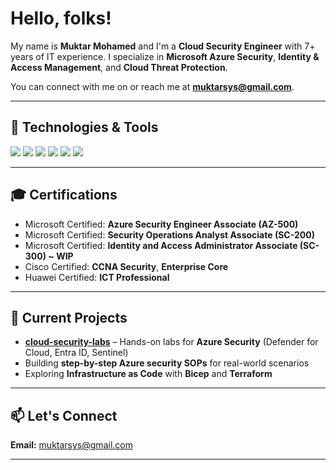 # Hello, folks!&#x20;

My name is **Muktar Mohamed** and I'm a **Cloud Security Engineer** with 7+ years of IT experience.
I specialize in **Microsoft Azure Security**, **Identity & Access Management**, and **Cloud Threat Protection**.

You can connect with me on  or reach me at **[muktarsys@gmail.com](mailto:muktarsys@gmail.com)**.

---

## 🔧 Technologies & Tools

![](https://img.shields.io/badge/Cloud-Microsoft_Azure-informational?style=flat\&logo=microsoftazure\&logoColor=white\&color=2bbc8a)
![](https://img.shields.io/badge/Security-Microsoft_Defender-informational?style=flat\&logo=microsoft\&logoColor=white\&color=2bbc8a)
![](https://img.shields.io/badge/Monitoring-Microsoft_Sentinel-informational?style=flat\&logo=microsoft\&logoColor=white\&color=2bbc8a)
![](https://img.shields.io/badge/IaC-Terraform-informational?style=flat\&logo=terraform\&logoColor=white\&color=2bbc8a)
![](https://img.shields.io/badge/Query-KQL-informational?style=flat\&logo=microsoft\&logoColor=white\&color=2bbc8a)
![](https://img.shields.io/badge/Security-XDR-informational?style=flat\&logo=microsoft\&logoColor=white\&color=2bbc8a)

---

## 🎓 Certifications

* Microsoft Certified: **Azure Security Engineer Associate (AZ-500)**
* Microsoft Certified: **Security Operations Analyst Associate (SC-200)**
* Microsoft Certified: **Identity and Access Administrator Associate (SC-300) \~ WIP**
* Cisco Certified: **CCNA Security**, **Enterprise Core**
* Huawei Certified: **ICT Professional**

---

## 🚀 Current Projects

* **[cloud-security-labs](https://github.com/mouktiar/cloud-security-labs)** – Hands-on labs for **Azure Security** (Defender for Cloud, Entra ID, Sentinel)
* Building **step-by-step Azure security SOPs** for real-world scenarios
* Exploring **Infrastructure as Code** with **Bicep** and **Terraform**

---

## 📫 Let's Connect


**Email:** [muktarsys@gmail.com](mailto:muktarsys@gmail.com)

---
